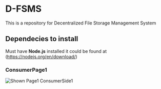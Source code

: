 # D-FSMS
This is a repository for Decentralized File Storage Management System 
## Dependecies to install
Must have **Node.js** installed it could be found at (https://nodejs.org/en/download/)

### ConsumerPage1 
![Shown Page1 ConsumerSide1]("https://github.com/33Shivam/D-FSMS/blob/master/Assets/consumerpage1.png")

